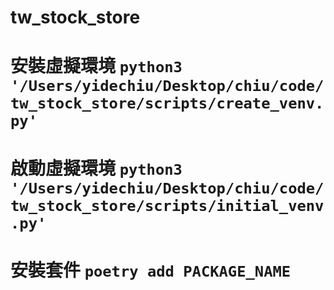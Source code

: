 # tw_stock_store

# 安裝虛擬環境 ```python3 '/Users/yidechiu/Desktop/chiu/code/tw_stock_store/scripts/create_venv.py'```
# 啟動虛擬環境 ```python3 '/Users/yidechiu/Desktop/chiu/code/tw_stock_store/scripts/initial_venv.py'```
# 安裝套件 ```poetry add PACKAGE_NAME```